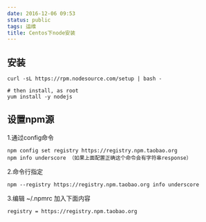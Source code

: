 ```yaml
---
date: 2016-12-06 09:53
status: public
tags: 运维
title: Centos下node安装
---
```


## 安装

```shell
curl -sL https://rpm.nodesource.com/setup | bash -

# then install, as root
yum install -y nodejs
```

## 设置npm源

1.通过config命令
```shell
npm config set registry https://registry.npm.taobao.org 
npm info underscore （如果上面配置正确这个命令会有字符串response）
```

2.命令行指定
```shell
npm --registry https://registry.npm.taobao.org info underscore 
```

3.编辑 ~/.npmrc 加入下面内容
```shell
registry = https://registry.npm.taobao.org
```